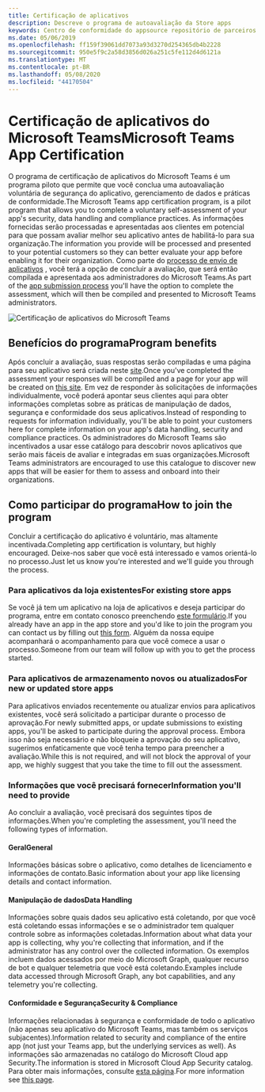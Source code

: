 ```yaml
---
title: Certificação de aplicativos
description: Descreve o programa de autoavaliação da Store apps
keywords: Centro de conformidade do appsource repositório de parceiros de certificação de aplicativos
ms.date: 05/06/2019
ms.openlocfilehash: ff159f39061dd7073a93d3270d254365db4b2228
ms.sourcegitcommit: 950e5f9c2a58d3856d026a251c5fe112d4d6121a
ms.translationtype: MT
ms.contentlocale: pt-BR
ms.lasthandoff: 05/08/2020
ms.locfileid: "44170504"
---
```

# <a name="microsoft-teams-app-certification"></a><span data-ttu-id="3eff8-104">Certificação de aplicativos do Microsoft Teams</span><span class="sxs-lookup"><span data-stu-id="3eff8-104">Microsoft Teams App Certification</span></span>

<span data-ttu-id="3eff8-105">O programa de certificação de aplicativos do Microsoft Teams é um programa piloto que permite que você conclua uma autoavaliação voluntária de segurança do aplicativo, gerenciamento de dados e práticas de conformidade.</span><span class="sxs-lookup"><span data-stu-id="3eff8-105">The Microsoft Teams app certification program, is a pilot program that allows you to complete a voluntary self-assessment of your app's security, data handling and compliance practices.</span></span> <span data-ttu-id="3eff8-106">As informações fornecidas serão processadas e apresentadas aos clientes em potencial para que possam avaliar melhor seu aplicativo antes de habilitá-lo para sua organização.</span><span class="sxs-lookup"><span data-stu-id="3eff8-106">The information you provide will be processed and presented to your potential customers so they can better evaluate your app before enabling it for their organization.</span></span> <span data-ttu-id="3eff8-107">Como parte do [processo de envio de aplicativos](~/concepts/deploy-and-publish/apps-publish.md) , você terá a opção de concluir a avaliação, que será então compilada e apresentada aos administradores do Microsoft Teams.</span><span class="sxs-lookup"><span data-stu-id="3eff8-107">As part of the [app submission process](~/concepts/deploy-and-publish/apps-publish.md) you'll have the option to complete the assessment, which will then be compiled and presented to Microsoft Teams administrators.</span></span>

![Certificação de aplicativos do Microsoft Teams](~/assets/images/self-assessment.png)

## <a name="program-benefits"></a><span data-ttu-id="3eff8-109">Benefícios do programa</span><span class="sxs-lookup"><span data-stu-id="3eff8-109">Program benefits</span></span>

<span data-ttu-id="3eff8-110">Após concluir a avaliação, suas respostas serão compiladas e uma página para seu aplicativo será criada neste [site](https://aka.ms/AppCertification).</span><span class="sxs-lookup"><span data-stu-id="3eff8-110">Once you've completed the assessment your responses will be compiled and a page for your app will be created on [this site](https://aka.ms/AppCertification).</span></span> <span data-ttu-id="3eff8-111">Em vez de responder às solicitações de informações individualmente, você poderá apontar seus clientes aqui para obter informações completas sobre as práticas de manipulação de dados, segurança e conformidade dos seus aplicativos.</span><span class="sxs-lookup"><span data-stu-id="3eff8-111">Instead of responding to requests for information individually, you'll be able to point your customers here for complete information on your app's data handling, security and compliance practices.</span></span> <span data-ttu-id="3eff8-112">Os administradores do Microsoft Teams são incentivados a usar esse catálogo para descobrir novos aplicativos que serão mais fáceis de avaliar e integradas em suas organizações.</span><span class="sxs-lookup"><span data-stu-id="3eff8-112">Microsoft Teams administrators are encouraged to use this catalogue to discover new apps that will be easier for them to assess and onboard into their organizations.</span></span>

## <a name="how-to-join-the-program"></a><span data-ttu-id="3eff8-113">Como participar do programa</span><span class="sxs-lookup"><span data-stu-id="3eff8-113">How to join the program</span></span>

<span data-ttu-id="3eff8-114">Concluir a certificação do aplicativo é voluntário, mas altamente incentivada.</span><span class="sxs-lookup"><span data-stu-id="3eff8-114">Completing app certification is voluntary, but highly encouraged.</span></span> <span data-ttu-id="3eff8-115">Deixe-nos saber que você está interessado e vamos orientá-lo no processo.</span><span class="sxs-lookup"><span data-stu-id="3eff8-115">Just let us know you're interested and we'll guide you through the process.</span></span>

### <a name="for-existing-store-apps"></a><span data-ttu-id="3eff8-116">Para aplicativos da loja existentes</span><span class="sxs-lookup"><span data-stu-id="3eff8-116">For existing store apps</span></span>

<span data-ttu-id="3eff8-117">Se você já tem um aplicativo na loja de aplicativos e deseja participar do programa, entre em contato conosco preenchendo [este formulário](https://forms.microsoft.com/Pages/ResponsePage.aspx?id=v4j5cvGGr0GRqy180BHbR3oKPRKv815GlRdzCCYPJGZUMzlXMVVIRkhXQUVXT0paQVQ0UUdRWEZSSCQlQCN0PWcu).</span><span class="sxs-lookup"><span data-stu-id="3eff8-117">If you already have an app in the app store and you'd like to join the program you can contact us by filling out [this form](https://forms.microsoft.com/Pages/ResponsePage.aspx?id=v4j5cvGGr0GRqy180BHbR3oKPRKv815GlRdzCCYPJGZUMzlXMVVIRkhXQUVXT0paQVQ0UUdRWEZSSCQlQCN0PWcu).</span></span> <span data-ttu-id="3eff8-118">Alguém da nossa equipe acompanhará o acompanhamento para que você comece a usar o processo.</span><span class="sxs-lookup"><span data-stu-id="3eff8-118">Someone from our team will follow up with you to get the process started.</span></span>

### <a name="for-new-or-updated-store-apps"></a><span data-ttu-id="3eff8-119">Para aplicativos de armazenamento novos ou atualizados</span><span class="sxs-lookup"><span data-stu-id="3eff8-119">For new or updated store apps</span></span>

<span data-ttu-id="3eff8-120">Para aplicativos enviados recentemente ou atualizar envios para aplicativos existentes, você será solicitado a participar durante o processo de aprovação.</span><span class="sxs-lookup"><span data-stu-id="3eff8-120">For newly submitted apps, or update submissions to existing apps, you'll be asked to participate during the approval process.</span></span> <span data-ttu-id="3eff8-121">Embora isso não seja necessário e não bloqueie a aprovação do seu aplicativo, sugerimos enfaticamente que você tenha tempo para preencher a avaliação.</span><span class="sxs-lookup"><span data-stu-id="3eff8-121">While this is not required, and will not block the approval of your app, we highly suggest that you take the time to fill out the assessment.</span></span>

### <a name="information-youll-need-to-provide"></a><span data-ttu-id="3eff8-122">Informações que você precisará fornecer</span><span class="sxs-lookup"><span data-stu-id="3eff8-122">Information you'll need to provide</span></span>

<span data-ttu-id="3eff8-123">Ao concluir a avaliação, você precisará dos seguintes tipos de informações.</span><span class="sxs-lookup"><span data-stu-id="3eff8-123">When you're completing the assessment, you'll need the following types of information.</span></span>

#### <a name="general"></a><span data-ttu-id="3eff8-124">Geral</span><span class="sxs-lookup"><span data-stu-id="3eff8-124">General</span></span>

<span data-ttu-id="3eff8-125">Informações básicas sobre o aplicativo, como detalhes de licenciamento e informações de contato.</span><span class="sxs-lookup"><span data-stu-id="3eff8-125">Basic information about your app like licensing details and contact information.</span></span>

#### <a name="data-handling"></a><span data-ttu-id="3eff8-126">Manipulação de dados</span><span class="sxs-lookup"><span data-stu-id="3eff8-126">Data Handling</span></span>

<span data-ttu-id="3eff8-127">Informações sobre quais dados seu aplicativo está coletando, por que você está coletando essas informações e se o administrador tem qualquer controle sobre as informações coletadas.</span><span class="sxs-lookup"><span data-stu-id="3eff8-127">Information about what data your app is collecting, why you're collecting that information, and if the administrator has any control over the collected information.</span></span> <span data-ttu-id="3eff8-128">Os exemplos incluem dados acessados por meio do Microsoft Graph, qualquer recurso de bot e qualquer telemetria que você está coletando.</span><span class="sxs-lookup"><span data-stu-id="3eff8-128">Examples include data accessed through Microsoft Graph, any bot capabilities, and any telemetry you're collecting.</span></span>

#### <a name="security--compliance"></a><span data-ttu-id="3eff8-129">Conformidade e Segurança</span><span class="sxs-lookup"><span data-stu-id="3eff8-129">Security & Compliance</span></span>

<span data-ttu-id="3eff8-130">Informações relacionadas à segurança e conformidade de todo o aplicativo (não apenas seu aplicativo do Microsoft Teams, mas também os serviços subjacentes).</span><span class="sxs-lookup"><span data-stu-id="3eff8-130">Information related to security and compliance of the entire app (not just your Teams app, but the underlying services as well).</span></span> <span data-ttu-id="3eff8-131">As informações são armazenadas no catálogo do Microsoft Cloud app Security.</span><span class="sxs-lookup"><span data-stu-id="3eff8-131">The information is stored in Microsoft Cloud App Security catalog.</span></span> <span data-ttu-id="3eff8-132">Para obter mais informações, consulte [esta página](/cloud-app-security/attest-your-app).</span><span class="sxs-lookup"><span data-stu-id="3eff8-132">For more information see [this page](/cloud-app-security/attest-your-app).</span></span>
